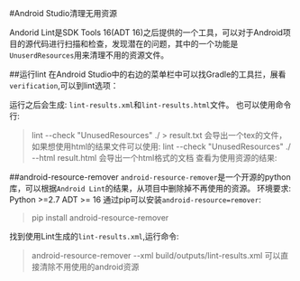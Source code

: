 #Android Studio清理无用资源

Andorid Lint是SDK Tools 16(ADT 16)之后提供的一个工具，可以对于Android项目的源代码进行扫描和检查，发现潜在的问题，其中的一个功能是`UnuserdResources`用来清理不用的资源文件。

##运行lint
在Android Studio中的右边的菜单栏中可以找Gradle的工具拦，展看`verification`,可以到lint选项：

运行之后会生成:
`lint-results.xml`和`lint-results.html`文件。
也可以使用命令行:
> lint --check "UnusedResources" ./  > result.txt
会导出一个tex的文件，如果想使用html的结果文件可以使用:
>lint --check "UnusedResources" ./  --html result.html
会导出一个html格式的文档
查看为使用资源的结果:



##android-resource-remover
`android-resource-remover`是一个开源的python库，可以根据`Android Lint`的结果，从项目中删除掉不再使用的资源。
环境要求:
	Python >=2.7
	ADT >= 16
通过pip可以安装`android-resource=remover`:
>pip install android-resource-remover

找到使用Lint生成的`lint-results.xml`,运行命令:
>android-resource-remover --xml build/outputs/lint-results.xml
可以直接清除不用使用的android资源

